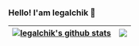 ### Hello! I'am legalchik 👋


| <a href="https://github.com/legalchik"><img align="center" src="https://github-readme-stats.vercel.app/api?username=legalchik&show_icons=true&include_all_commits=true&theme=highcontrast&hide_border=true" alt="legalchik's github stats" /></a> | <a href="https://github.com/anuraghazra/github-readme-stats"><img align="center" src="https://github-readme-stats.vercel.app/api/top-langs/?username=legalchik&layout=compact&theme=highcontrast&hide_border=true" /></a> |
| ------------- | ------------- |
